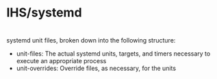 #
# IHS/systemd
#

systemd unit files, broken down into the following structure:
 - unit-files: The actual systemd units, targets, and timers necessary to execute an appropriate process
 - unit-overrides: Override files, as necessary, for the units